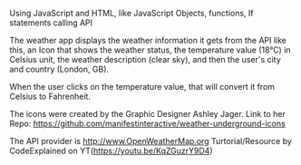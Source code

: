
Using JavaScript and HTML, like JavaScript Objects, functions, If statements
calling API 

The weather app displays the weather information it gets from the API like this, an Icon that shows the weather status, the temperature value (18°C) in Celsius unit, the weather description (clear sky), and then the user's city and country (London, GB).

When the user clicks on the temperature value, that will convert it from Celsius to Fahrenheit.

The icons were created by the Graphic Designer Ashley Jager.
Link to her Repo: https://github.com/manifestinteractive/weather-underground-icons

The API provider is http://www.OpenWeatherMap.org
Turtorial/Resource by CodeExplained on YT(https://youtu.be/KqZGuzrY9D4)

